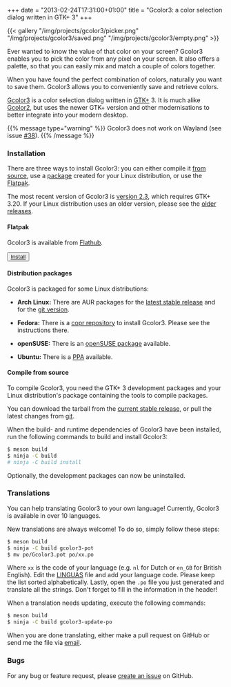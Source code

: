 +++
date = "2013-02-24T17:31:00+01:00"
title = "Gcolor3: a color selection dialog written in GTK+ 3"
+++

{{< gallery "/img/projects/gcolor3/picker.png"
            "/img/projects/gcolor3/saved.png"
            "/img/projects/gcolor3/empty.png" >}}

Ever wanted to know the value of that color on your screen? Gcolor3 enables you
to pick the color from any pixel on your screen. It also offers a palette, so
that you can easily mix and match a couple of colors together.

When you have found the perfect combination of colors, naturally you want to
save them. Gcolor3 allows you to conveniently save and retrieve colors.

[Gcolor3](https://github.com/Hjdskes/gcolor3) is a color selection dialog written
in [GTK+](http://www.gtk.org/) 3. It is much alike
[Gcolor2](http://gcolor2.sourceforge.net/), but uses the newer GTK+ version and
other modernisations to better integrate into your modern desktop.

{{% message type="warning" %}} Gcolor3 does not work on Wayland (see issue
[#38](https://github.com/Hjdskes/gcolor3/issues/38)). {{% /message %}}

### Installation

There are three ways to install Gcolor3: you can either compile it [from
source](#compile-from-source), use a [package](#distribution-packages) created
for your Linux distribution, or use the [Flatpak](#flatpak).

The most recent version of Gcolor3 is [version
2.3](https://github.com/Hjdskes/gcolor3/releases/latest), which
requires GTK+ 3.20. If your Linux distribution uses an older version,
please see the [older
releases](https://github.com/Hjdskes/gcolor3/releases).

#### Flatpak

Gcolor3 is available from [Flathub](https://flathub.org/home).

<button type="button"><a href="https://flathub.org/repo/appstream/nl.hjdskes.Gcolor3.flatpakref">Install</a></button>

#### Distribution packages

Gcolor3 is packaged for some Linux distributions:

* **Arch Linux:** There are AUR packages for the [latest stable
  release](https://aur.archlinux.org/packages/gcolor3/) and for the [git
  version](https://aur.archlinux.org/packages/gcolor3-git/).

* **Fedora:** There is a [copr
  repository](https://copr.fedorainfracloud.org/coprs/fnux/gcolor3/)
  to install Gcolor3. Please see the instructions there.

* **openSUSE:** There is an [openSUSE
  package](https://build.opensuse.org/package/show/home:sogal/gcolor3)
  available.

* **Ubuntu:** There is a
  [PPA](https://launchpad.net/~evertiro/+archive/ubuntu/gcolor3)
  available.

#### Compile from source

To compile Gcolor3, you need the GTK+ 3 development packages and your
Linux distribution's package containing the tools to compile packages.

You can download the tarball from the [current stable
release](https://github.com/Hjdskes/gcolor3/releases/latest), or pull
the latest changes from [git](https://github.com/Hjdskes/gcolor3).

When the build- and runtime dependencies of Gcolor3
have been installed, run the following commands to build and install
Gcolor3:

```sh
$ meson build
$ ninja -C build
# ninja -C build install
```

Optionally, the development packages can now be uninstalled.

### Translations

You can help translating Gcolor3 to your own language! Currently, Gcolor3 is
available in over 10 languages.

New translations are always welcome! To do so, simply follow these steps:

```sh
$ meson build
$ ninja -C build gcolor3-pot
$ mv po/Gcolor3.pot po/xx.po
```

Where `xx` is the code of your language (e.g. `nl` for Dutch or `en_GB` for
British English). Edit the
[LINGUAS](https://github.com/Hjdskes/gcolor3/blob/master/po/LINGUAS) file and add
your language code. Please keep the list sorted alphabetically. Lastly, open
the `.po` file you just generated and translate all the strings. Don't forget to
fill in the information in the header!

When a translation needs updating, execute the following commands:

```sh
$ meson build
$ ninja -C build gcolor3-update-po
```

When you are done translating, either make a pull request on GitHub or send me
the file via [email](mailto:hjdskes@gmail.com).

### Bugs
For any bug or feature request, please [create an
issue](https://github.com/Hjdskes/gcolor3/issues/new) on
GitHub.

